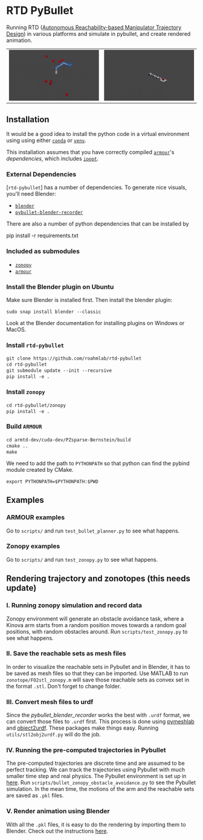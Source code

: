# RTD PyBullet
Running RTD ([Autonomous Reachability-based Manipulator Trajectory Design](https://arxiv.org/abs/2002.01591)) in various platforms and simulate in pybullet, and create rendered animation.

<table>
  <tr>
    <td><img src="data/gif/kinova_obstacle_avoidance.gif?raw=true" width="400"></td>
    <td><img src="data/gif/fetch_force_closure.gif?raw=true" width="400"></td>
  </tr>
</table>

## Installation
It would be a good idea to install the python code in a virtual environment using using either [`conda`](https://docs.conda.io/en/latest/) or [`venv`](https://docs.python.org/3/library/venv.html).

This installation assumes that you have correctly compiled [`armour`](https://github.com/roahmlab/armtd-dev)'s *dependencies*, which includes [`ipopt`](https://coin-or.github.io/Ipopt/).

### External Dependencies
[`rtd-pybullet`] has a number of dependencies.  To generate nice visuals, you'll need Blender:

- [`blender`](https://www.blender.org/)
- [`pybullet-blender-recorder`](https://github.com/huy-ha/pybullet-blender-recorder) 

There are also a number of python dependencies that can be installed by 

  pip install -r requirements.txt

### Included as submodules
- [`zonopy`](https://github.com/roahmlab/zonopy)
- [`armour`](https://github.com/roahmlab/armtd-dev/tree/1719161629de9820625ad52bc8e42b7a01a6543d)

### Install the Blender plugin on Ubuntu
Make sure Blender is installed first. Then install the blender plugin:
    
    sudo snap install blender --classic

Look at the Blender documentation for installing plugins on Windows or MacOS.

### Install `rtd-pybullet`
    git clone https://github.com/roahmlab/rtd-pybullet
    cd rtd-pybullet
    git submodule update --init --recursive
    pip install -e .

### Install `zonopy`
    cd rtd-pybullet/zonopy
    pip install -e .

### Build `ARMOUR`
    cd armtd-dev/cuda-dev/PZsparse-Bernstein/build
    cmake ..
    make
We need to add the path to `PYTHONPATH` so that python can find the pybind module created by CMake.

    export PYTHONPATH=$PYTHONPATH:$PWD

## Examples
### ARMOUR examples
Go to `scripts/` and run `test_bullet_planner.py` to see what happens.
### Zonopy examples
Go to `scripts/` and run `test_zonopy.py` to see what happens.

## Rendering trajectory and zonotopes (this needs update)
### I. Running zonopy simulation and record data
Zonopy environment will generate an obstacle avoidance task, where a Kinova arm starts from a random position moves towards a random goal positions, with random obstacles around. Run `scripts/test_zonopy.py` to see what happens.

### II. Save the reachable sets as mesh files
In order to visualize the reachable sets in Pybullet and in Blender, it has to be saved as mesh files so that they can be imported. Use MATLAB to run `zonotope/FO2stl_zonopy.m` will save those reachable sets as convex set in the format `.stl`. Don't forget to change folder.

### III. Convert mesh files to urdf
Since the *pybullet_blender_recorder* works the best with `.urdf` format, we can convert those files to `.urdf` first. This process is done using [pymeshlab](https://pymeshlab.readthedocs.io/en/latest/) and [object2urdf](https://github.com/harvard-microrobotics/object2urdf). These packages make things easy. Running `utils/stl2obj2urdf.py` will do the job.

### IV. Running the pre-computed trajectories in Pybullet
The pre-computed trajectories are discrete time and are assumed to be perfect tracking. We can track the trajectories using Pybullet with much smaller time step and real physics. The Pybullet environment is set up in [here](https://github.com/Wangbaiyue007/rtd-pybullet/blob/master/bullet/bulletRtdEnv.py). Run `scripts/bullet_zonopy_obstacle_avoidance.py` to see the Pybullet simulation. In the mean time, the motions of the arm and the reachable sets are saved as `.pkl` files.

### V. Render animation using Blender
With all the `.pkl` files, it is easy to do the rendering by importing them to Blender. Check out the instructions [here](https://github.com/huy-ha/pybullet-blender-recorder).

